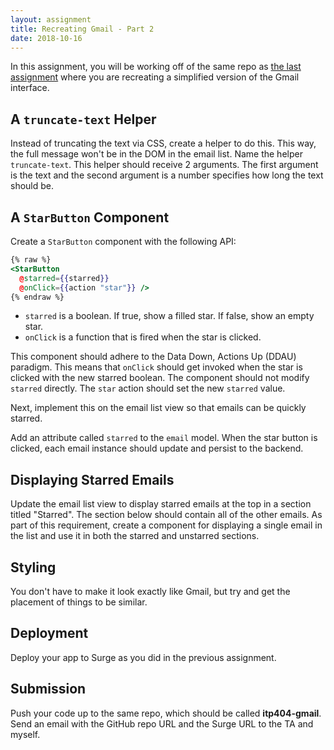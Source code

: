 ```yaml
---
layout: assignment
title: Recreating Gmail - Part 2
date: 2018-10-16
---
```


In this assignment, you will be working off of the same repo as [the last assignment](/teaching/2018/assignments/gmail-part-1) where you are recreating a simplified version of the Gmail interface.

## A `truncate-text` Helper

Instead of truncating the text via CSS, create a helper to do this. This way, the full message won't be in the DOM in the email list. Name the helper `truncate-text`. This helper should receive 2 arguments. The first argument is the text and the second argument is a number specifies how long the text should be.

## A `StarButton` Component

Create a `StarButton` component with the following API:

```hbs
{% raw %}
<StarButton
  @starred={{starred}}
  @onClick={{action "star"}} />
{% endraw %}
```

* `starred` is a boolean. If true, show a filled star. If false, show an empty star.
* `onClick` is a function that is fired when the star is clicked.

This component should adhere to the Data Down, Actions Up (DDAU) paradigm. This means that `onClick` should get invoked when the star is clicked with the new starred boolean. The component should not modify `starred` directly. The `star` action should set the new `starred` value.

Next, implement this on the email list view so that emails can be quickly starred.

Add an attribute called `starred` to the `email` model. When the star button is clicked, each email instance should update and persist to the backend.

## Displaying Starred Emails

Update the email list view to display starred emails at the top in a section titled "Starred". The section below should contain all of the other emails. As part of this requirement, create a component for displaying a single email in the list and use it in both the starred and unstarred sections.

## Styling

You don't have to make it look exactly like Gmail, but try and get the placement of things to be similar.

## Deployment

Deploy your app to Surge as you did in the previous assignment.

## Submission

Push your code up to the same repo, which should be called __itp404-gmail__. Send an email with the GitHub repo URL and the Surge URL to the TA and myself.
